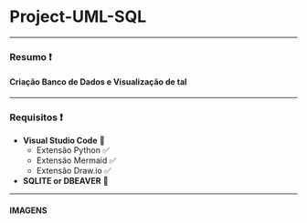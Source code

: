 # Project-UML-SQL
---
### **Resumo** :heavy_exclamation_mark:

 #### Criação Banco de Dados e Visualização de tal 
---
### Requisitos :heavy_exclamation_mark:

* **Visual Studio Code** :red_circle:
  * Extensão Python :white_check_mark:
  * Extensão Mermaid :white_check_mark:
  * Extensão Draw.io :white_check_mark:
 * **SQLITE or DBEAVER** :red_circle:
 ---
 #### IMAGENS
